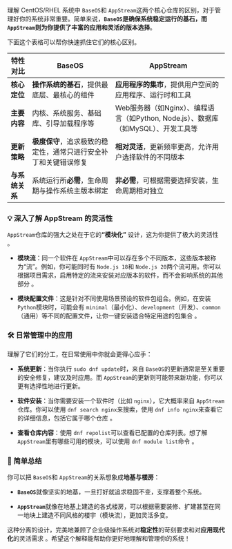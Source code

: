 理解 CentOS/RHEL 系统中 `BaseOS`和 `AppStream`这两个核心仓库的区别，对于管理好你的系统非常重要。简单来说，​**​`BaseOS`是确保系统稳定运行的基石，而 `AppStream`则为你提供了丰富的应用和灵活的版本选择​**​。

下面这个表格可以帮你快速抓住它们的核心区别。

|特性对比|BaseOS|AppStream|
|---|---|---|
|​**​核心定位​**​|​**​操作系统的基石​**​，提供最底层、最核心的组件|​**​应用程序的集市​**​，提供用户空间的应用程序、运行时和工具|
|​**​主要内容​**​|内核、系统服务、基础库、引导加载程序等|Web服务器（如Nginx）、编程语言（如Python, Node.js）、数据库（如MySQL）、开发工具等|
|​**​更新策略​**​|​**​极度保守​**​，追求极致的稳定性，通常只进行安全补丁和关键错误修复|​**​相对灵活​**​，更新频率更高，允许用户选择软件的不同版本|
|​**​与系统关系​**​|系统运行所​**​必需​**​，生命周期与操作系统主版本绑定|​**​非必需​**​，可根据需要选择安装，生命周期相对独立|

### 💡 深入了解 AppStream 的灵活性

`AppStream`仓库的强大之处在于它的 ​**​“模块化”​**​ 设计，这为你提供了极大的灵活性 。

- ​**​模块流​**​：同一个软件在 `AppStream`中可以存在多个不同版本，这些版本被称为“流”。例如，你可能同时有 `Node.js 18`和 `Node.js 20`两个流可用。你可以根据项目需求，启用特定的流来安装对应版本的软件，而不会影响系统的其他部分 。
    
- ​**​模块配置文件​**​：这是针对不同使用场景预设的软件包组合。例如，在安装 `Python`模块时，可能会有 `minimal`（最小化）、`development`（开发）、`common`（通用）等不同的配置文件，让你一键安装适合特定用途的包集合 。
    

### 🛠️ 日常管理中的应用

理解了它们的分工，在日常使用中你就会更得心应手：

- ​**​系统更新​**​：当你执行 `sudo dnf update`时，来自 `BaseOS`的更新通常是至关重要的安全修复，建议及时应用。而 `AppStream`的更新则可能带来新功能，你可以更有选择性地进行更新。
    
- ​**​软件安装​**​：当你需要安装一个软件时（比如 `nginx`），它大概率来自 `AppStream`仓库。你可以使用 `dnf search nginx`来搜索，使用 `dnf info nginx`来查看它的详细信息，包括它属于哪个仓库 。
    
- ​**​查看仓库内容​**​：使用 `dnf repolist`可以查看已配置的仓库列表。想了解 `AppStream`里有哪些可用的模块，可以使用 `dnf module list`命令 。
    

### 💎 简单总结

你可以把 `BaseOS`和 `AppStream`的关系想象成​**​地基与楼房​**​：

- ​**​`BaseOS`​**​ 就像坚实的地基，一旦打好就追求稳固不变，支撑着整个系统。
    
- ​**​`AppStream`​**​ 就像在地基上建造的各式楼房，可以根据需要装修、扩建甚至在同一地块上建造不同风格的楼宇（模块流），更加灵活多变。
    

这种分离的设计，完美地兼顾了企业级操作系统对​**​稳定性​**​的苛刻要求和对​**​应用现代化​**​的灵活需求 。希望这个解释能帮助你更好地理解和管理你的系统！
